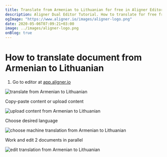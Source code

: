 ```yaml
---
title: Translate from Armenian to Lithuanian for free in Aligner Editor
description: Aligner Dual Editor Tutorial. How to translate for free from Armenian to Lithuanian. Aligner is multilingual document management platform. 
ogImage: "https://www.aligner.io/images/aligner-logo.png"
date: 2020-05-06T07:09:21+03:00
image: ../images/aligner-logo.png
onBlog: true
---
```


# How to translate document from Armenian to Lithuanian

1. Go to editor at [app.aligner.io](https://app.aligner.io "Aligner App web page")

![translate from Armenian to Lithuanian](../aligner-blank-editor.png "translate from Armenian to Lithuanian")

Copy-paste content or upload content

![upload content from Armenian to Lithuanian](../aligner-uploaded-document.png "upload content from Armenian to Lithuanian")

Choose desired language

![choose machine translation from Armenian to Lithuanian](../aligner-language-dropdown.png "choose machine translation from Armenian to Lithuanian")

Work and edit 2 documents in parallel

![edit translation from Armenian to Lithuanian](../aligner-double-sitded-editor.png "edit translation from Armenian to Lithuanian")

